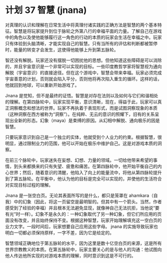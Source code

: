 # 计划 37 智慧 (jnana)

对真理的认识和理解在日常生活中将真理付诸实践的正确方法是智慧的两个基本特征。智慧是将玩家提升到位于脉轮之外第八行的幸福平面的力量。了解自己在游戏中的角色以及使他能够履行这一角色的行动的本质的玩家会生活在幸福之中。玩家只有体验到头脑清晰，才能实现自己的智慧。只有当所有的评估和判断都被暂停时，能量的转变才会发生，这使得他能够上升到第五脉轮。

智还没有解脱。玩家还没有摆脱一切困扰他的思想。但他知道这些障碍是可以消除的，并且宇宙意识是一个非常可以实现的目标。一些印度教哲学家将智慧视为通向解脱（宇宙意识）的直接途径。但在这个游戏中，智慧会带来幸福。玩家必须完成宇宙善意的计划，否则就会陷入平分，否则他将再次陷入重生的循环。这样的话，他就回到地球，可以重新开始游戏了。

Jnana 是觉知，但不是最终的证悟。智慧是对存在法则以及如何与它们和谐相处的理解。在第四脉轮中，玩家实现平衡，意识清晰，现在，得益于此，玩家可以真正洞察概念和想法的世界。玩家不再执着于表现形式，而是试图洞察现象的本质（这种洞察在西方被称为“洞察”）。在纯粹、无云的意识的照耀下，旧有的关系呈现出全新的形态。幻象（maya）是束缚的原因。从幻相中解脱、通向极乐的因是智慧。

只要玩家意识到自己是一个独立的实体，他就受到个人业力的约束。根据智慧，很明显，通过限制业力的范围，他可以开始在极乐中维护自己。这是对游戏本质的洞察。

在前三个脉轮中，玩家迷失在妄想、幻想、力量的领域。一切给他带来希望的事情，到头来都换来的只有失望、疲惫和痛苦。在第四脉轮中，他开始平衡自己的内心世界；然后，随着意识的清醒，他陷入了向上的能量流中，将他从第四脉轮提升到了第五脉轮。在平衡中，他认为他的目标是完全可以实现的，并使他的生活符合对实现目标过程的理解。

Jnana 是一张空白页。无论其表面所写的是什么，都只是笼罩在 ahamkara（自我）中的幻象（因此，将这一页留空是最明智的。但其中有一个箭头。当然，作者感受到了经验的幸福）并且根本无法避免显现，就像神自己无法抗拒，当他说“要有光”时一样）。幻象不是永久的：一种幻象取代了另一种幻象，但它们所应用的页面没有改变，并且始终保持不变。根据这种智慧，玩家开始理解填充这一空白页的业力文字。一段时间后，玩家想要自己应用这些字母。 jnana 的实施导致玩家也明白一切都必须保持原样，一字不差，因为它是给定的。

智慧领域正确地位于第五脉轮的水平，因为这里是数十亿空白页的来源，这是所有世界宗教教义的本质。在第五脉轮中，玩家主要关心的是与他人的沟通：他试图向他人传达他所实现的对游戏本质的理解，同时意识到这是不可行的。
